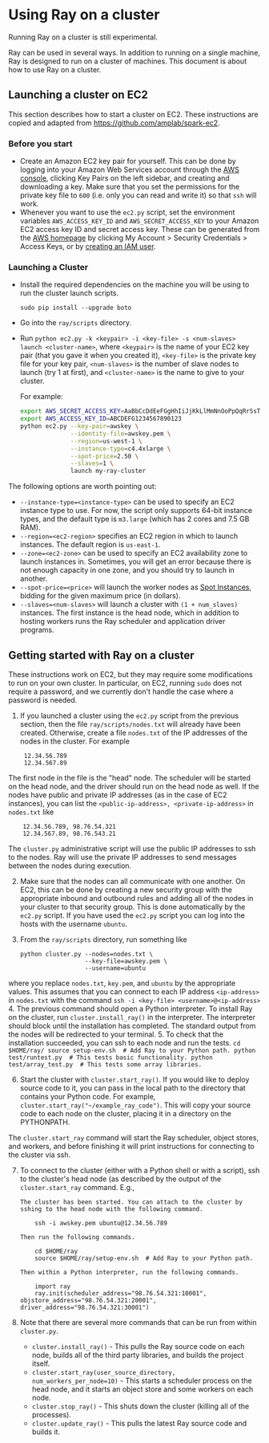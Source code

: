 # Using Ray on a cluster

Running Ray on a cluster is still experimental.

Ray can be used in several ways. In addition to running on a single machine, Ray
is designed to run on a cluster of machines. This document is about how to use
Ray on a cluster.

## Launching a cluster on EC2

This section describes how to start a cluster on EC2. These instructions are
copied and adapted from https://github.com/amplab/spark-ec2.

### Before you start

- Create an Amazon EC2 key pair for yourself. This can be done by logging into
your Amazon Web Services account through the [AWS
console](http://aws.amazon.com/console/), clicking Key Pairs on the left
sidebar, and creating and downloading a key. Make sure that you set the
permissions for the private key file to `600` (i.e. only you can read and write
it) so that `ssh` will work.
- Whenever you want to use the `ec2.py` script, set the environment variables
`AWS_ACCESS_KEY_ID` and `AWS_SECRET_ACCESS_KEY` to your Amazon EC2 access key ID
and secret access key. These can be generated from the [AWS
homepage](http://aws.amazon.com/) by clicking My Account > Security Credentials >
Access Keys, or by [creating an IAM user](https://docs.aws.amazon.com/IAM/latest/UserGuide/id_users_create.html).

### Launching a Cluster

- Install the required dependencies on the machine you will be using to run the
cluster launch scripts.
    ```
    sudo pip install --upgrade boto
    ```

- Go into the `ray/scripts` directory.
- Run `python ec2.py -k <keypair> -i <key-file> -s <num-slaves> launch
<cluster-name>`, where `<keypair>` is the name of your EC2 key pair (that you
gave it when you created it), `<key-file>` is the private key file for your key
pair, `<num-slaves>` is the number of slave nodes to launch (try 1 at first),
and `<cluster-name>` is the name to give to your cluster.

    For example:

    ```bash
    export AWS_SECRET_ACCESS_KEY=AaBbCcDdEeFGgHhIiJjKkLlMmNnOoPpQqRrSsTtU
    export AWS_ACCESS_KEY_ID=ABCDEFG1234567890123
    python ec2.py --key-pair=awskey \
                  --identity-file=awskey.pem \
                  --region=us-west-1 \
                  --instance-type=c4.4xlarge \
                  --spot-price=2.50 \
                  --slaves=1 \
                  launch my-ray-cluster
    ```

The following options are worth pointing out:

- `--instance-type=<instance-type>` can be used to specify an EC2 instance type
to use. For now, the script only supports 64-bit instance types, and the default
type is `m3.large` (which has 2 cores and 7.5 GB RAM).
- `--region=<ec2-region>` specifies an EC2 region in which to launch instances.
The default region is `us-east-1`.
- `--zone=<ec2-zone>` can be used to specify an EC2 availability zone to launch
instances in. Sometimes, you will get an error because there is not enough
capacity in one zone, and you should try to launch in another.
- `--spot-price=<price>` will launch the worker nodes as [Spot
Instances](http://aws.amazon.com/ec2/spot-instances/), bidding for the given
maximum price (in dollars).
- `--slaves=<num-slaves>` will launch a cluster with `(1 + num_slaves)` instances.
The first instance is the head node, which in addition to hosting workers runs the
Ray scheduler and application driver programs.

## Getting started with Ray on a cluster

These instructions work on EC2, but they may require some modifications to run
on your own cluster. In particular, on EC2, running `sudo` does not require a
password, and we currently don't handle the case where a password is needed.

1. If you launched a cluster using the `ec2.py` script from the previous
section, then the file `ray/scripts/nodes.txt` will already have been created.
Otherwise, create a file `nodes.txt` of the IP addresses of the nodes in the
cluster. For example

        12.34.56.789
        12.34.567.89
The first node in the file is the "head" node. The scheduler will be started on
the head node, and the driver should run on the head node as well. If the nodes
have public and private IP addresses (as in the case of EC2 instances), you can
list the `<public-ip-address>, <private-ip-address>` in `nodes.txt` like

        12.34.56.789, 98.76.54.321
        12.34.567.89, 98.76.543.21
The `cluster.py` administrative script will use the public IP addresses to ssh
to the nodes. Ray will use the private IP addresses to send messages between the
nodes during execution.

2. Make sure that the nodes can all communicate with one another. On EC2, this
can be done by creating a new security group with the appropriate inbound and
outbound rules and adding all of the nodes in your cluster to that security
group. This is done automatically by the `ec2.py` script. If you have used the
`ec2.py` script you can log into the hosts with the username `ubuntu`.

3. From the `ray/scripts` directory, run something like

    ```
    python cluster.py --nodes=nodes.txt \
                      --key-file=awskey.pem \
                      --username=ubuntu
    ```
where you replace `nodes.txt`, `key.pem`, and `ubuntu` by the appropriate
values. This assumes that you can connect to each IP address `<ip-address>` in
`nodes.txt` with the command
    ```
    ssh -i <key-file> <username>@<ip-address>
    ```
4. The previous command should open a Python interpreter. To install Ray on the
cluster, run `cluster.install_ray()` in the interpreter. The interpreter should
block until the installation has completed. The standard output from the nodes
will be redirected to your terminal.
5. To check that the installation succeeded, you can ssh to each node and run
the tests.
    ```
    cd $HOME/ray/
    source setup-env.sh  # Add Ray to your Python path.
    python test/runtest.py  # This tests basic functionality.
    python test/array_test.py  # This tests some array libraries.
    ```

6. Start the cluster with `cluster.start_ray()`. If you would like to deploy
source code to it, you can pass in the local path to the directory that contains
your Python code. For example, `cluster.start_ray("~/example_ray_code")`. This
will copy your source code to each node on the cluster, placing it in a
directory on the PYTHONPATH.

The `cluster.start_ray` command will start the Ray scheduler, object stores, and
workers, and before finishing it will print instructions for connecting to the
cluster via ssh.

7. To connect to the cluster (either with a Python shell or with a script), ssh
to the cluster's head node (as described by the output of the
`cluster.start_ray` command. E.g.,
    ```
    The cluster has been started. You can attach to the cluster by sshing to the head node with the following command.

        ssh -i awskey.pem ubuntu@12.34.56.789

    Then run the following commands.

        cd $HOME/ray
        source $HOME/ray/setup-env.sh  # Add Ray to your Python path.

    Then within a Python interpreter, run the following commands.

        import ray
        ray.init(scheduler_address="98.76.54.321:10001", objstore_address="98.76.54.321:20001", driver_address="98.76.54.321:30001")
    ```

7. Note that there are several more commands that can be run from within
`cluster.py`.

    - `cluster.install_ray()` - This pulls the Ray source code on each node,
      builds all of the third party libraries, and builds the project itself.
    - `cluster.start_ray(user_source_directory, num_workers_per_node=10)` - This
      starts a scheduler process on the head node, and it starts an object store
      and some workers on each node.
    - `cluster.stop_ray()` - This shuts down the cluster (killing all of the
      processes).
    - `cluster.update_ray()` - This pulls the latest Ray source code and builds
      it.

